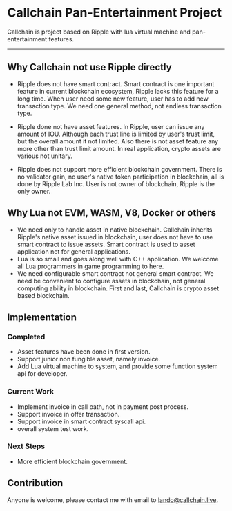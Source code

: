 # Callchain Pan-Entertainment Project

Callchain is project based on Ripple with lua virtual machine and pan-entertainment features.

---

## Why Callchain not use Ripple directly

- Ripple does not have smart contract. Smart contract is one important feature in current blockchain ecosystem, Ripple lacks this feature for a long time. When user need some new feature, user has to add new transaction type. We need one general method, not endless transaction type.

- Ripple done not have asset features. In Ripple, user can issue any amount of IOU. Although each trust line is limited by user's trust limit, but the overall amount it not limited. Also there is not asset feature any more other than trust limit amount. In real application, crypto assets are various not unitary.
 
- Ripple does not support more efficient blockchain government. There is no validator gain, no user's native token participation in blockchain, all is done by Ripple Lab Inc. User is not owner of blockchain, Ripple is the only owner.


## Why Lua not EVM, WASM, V8, Docker or others

- We need only to handle asset in native blockchain. Callchain inherits Ripple's native asset issued in blockchain, user does not have to use smart contract to issue assets. Smart contract is used to asset application not for general applications.
- Lua is so small and goes along well with C++ application. We welcome all Lua programmers in game programming to here.
- We need configurable smart contract not general smart contract. We need be convenient to configure assets in blockchain, not general computing ability in blockchain. First and last, Callchain is crypto asset based blockchain.


## Implementation

### Completed

- Asset features have been done in first version.
- Support junior non fungible asset, namely invoice.
- Add Lua virtual machine to system, and provide some function system api for developer.

### Current Work

- Implement invoice in call path, not in payment post process.
- Support invoice in offer transaction.
- Support invoice in smart contract syscall api.
- overall system test work.

### Next Steps

- More efficient blockchain government.

## Contribution

Anyone is welcome, please contact me with email to lando@callchain.live.
